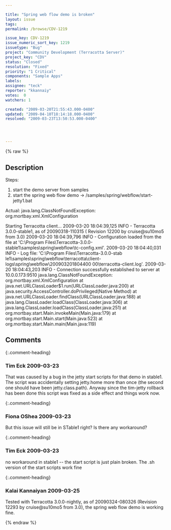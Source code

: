 ```yaml
---

title: "Spring web flow demo is broken"
layout: issue
tags: 
permalink: /browse/CDV-1219

issue_key: CDV-1219
issue_numeric_sort_key: 1219
issuetype: "Bug"
project: "Community Development (Terracotta Server)"
project_key: "CDV"
status: "Closed"
resolution: "Fixed"
priority: "1 Critical"
components: "Sample Apps"
labels: 
assignee: "teck"
reporter: "kkannaiy"
votes:  0
watchers: 1

created: "2009-03-20T21:55:43.000-0400"
updated: "2009-04-10T18:14:18.000-0400"
resolved: "2009-03-23T13:50:53.000-0400"




---
```


{% raw %}

## Description

<div markdown="1" class="description">

Steps:

1. start the demo server from samples
2. start the spring web flow demo -> /samples/spring/webflow/start-jetty1.bat

Actual: java.lang.ClassNotFoundException: org.mortbay.xml.XmlConfiguration

Starting Terracotta client...
2009-03-20 18:04:39,125 INFO - Terracotta 3.0.0-stable1, as of 20090318-110315 (
Revision 12200 by cruise@su10mo5 from 3.0)
2009-03-20 18:04:39,796 INFO - Configuration loaded from the file at 'C:\Program
 Files\Terracotta-3.0.0-stable1\samples\spring\webflow\tc-config.xml'.
2009-03-20 18:04:40,031 INFO - Log file: 'C:\Program Files\Terracotta-3.0.0-stab
le1\samples\spring\webflow\terracotta\client-logs\spring\webflow\200903201804400
00\terracotta-client.log'.
2009-03-20 18:04:43,203 INFO - Connection successfully established to server at
10.0.0.173:9510
java.lang.ClassNotFoundException: org.mortbay.xml.XmlConfiguration
        at java.net.URLClassLoader$1.run(URLClassLoader.java:200)
        at java.security.AccessController.doPrivileged(Native Method)
        at java.net.URLClassLoader.findClass(URLClassLoader.java:188)
        at java.lang.ClassLoader.loadClass(ClassLoader.java:306)
        at java.lang.ClassLoader.loadClass(ClassLoader.java:251)
        at org.mortbay.start.Main.invokeMain(Main.java:179)
        at org.mortbay.start.Main.start(Main.java:523)
        at org.mortbay.start.Main.main(Main.java:119)

</div>

## Comments


{:.comment-heading}
### **Tim Eck** <span class="date">2009-03-23</span>

<div markdown="1" class="comment">

That was caused by a bug in the jetty start scripts for that demo in stable1. The script was accidentally setting jetty.home more than once (the second one should have been jetty.class.path). Anyway since the tim-jetty rollback has been done this script was fixed as a side effect and things work now.

</div>


{:.comment-heading}
### **Fiona OShea** <span class="date">2009-03-23</span>

<div markdown="1" class="comment">

But this issue will still be in STable1 right? Is there any workaround?

</div>


{:.comment-heading}
### **Tim Eck** <span class="date">2009-03-23</span>

<div markdown="1" class="comment">

no workaround in stable1 -- the start script is just plain broken. The .sh version of the start scripts work fine

</div>


{:.comment-heading}
### **Kalai Kannaiyan** <span class="date">2009-03-25</span>

<div markdown="1" class="comment">

Tested with Terracotta 3.0.0-nightly, as of 20090324-080326 (Revision 12293 by cruise@su10mo5 from 3.0), the spring web flow demo is working fine.




</div>



{% endraw %}
